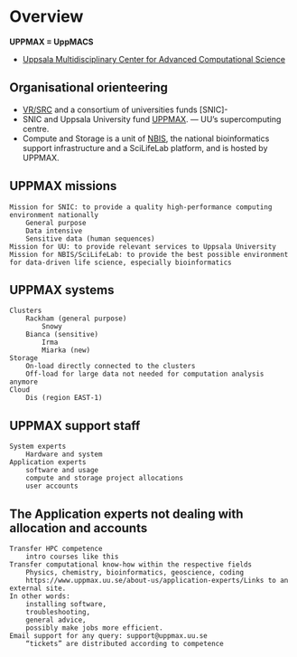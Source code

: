 # Overview

**UPPMAX = UppMACS**
- [Uppsala Multidisciplinary Center for Advanced Computational Science](http://uppmax.uu.se)

    
## Organisational orienteering

- [VR/SRC](https://www.vr.se/english.html) and a consortium of universities funds [SNIC]-
- SNIC and Uppsala University fund [UPPMAX](http://uppmax.uu.se). — UU’s supercomputing centre.
- Compute and Storage is a unit of [NBIS](https://nbis.se/), the national bioinformatics support infrastructure and a SciLifeLab platform, and is hosted by UPPMAX.
    
## UPPMAX missions

    Mission for SNIC: to provide a quality high-performance computing environment nationally
        General purpose
        Data intensive
        Sensitive data (human sequences)
    Mission for UU: to provide relevant services to Uppsala University
    Mission for NBIS/SciLifeLab: to provide the best possible environment for data-driven life science, especially bioinformatics

## UPPMAX systems

    Clusters
        Rackham (general purpose)
            Snowy
        Bianca (sensitive)
            Irma
            Miarka (new)
    Storage
        On-load directly connected to the clusters
        Off-load for large data not needed for computation analysis anymore
    Cloud
        Dis (region EAST-1)

## UPPMAX support staff

    System experts
        Hardware and system
    Application experts
        software and usage
        compute and storage project allocations
        user accounts

## The Application experts not dealing with allocation and accounts

    Transfer HPC competence
        intro courses like this
    Transfer computational know-how within the respective fields
        Physics, chemistry, bioinformatics, geoscience, coding
        https://www.uppmax.uu.se/about-us/application-experts/Links to an external site.
    In other words:
        installing software,
        troubleshooting,
        general advice,
        possibly make jobs more efficient.
    Email support for any query: support@uppmax.uu.se
        “tickets” are distributed according to competence


 
